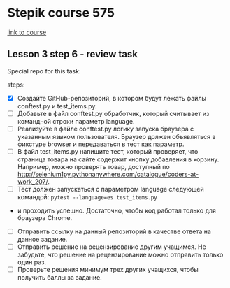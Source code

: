 
# Stepik course 575
[link to course]("https://stepik.org/course/575/syllabus")

## Lesson 3 step 6 - review task

Special repo for this task:


steps:
- [x] Создайте GitHub-репозиторий, в котором будут лежать файлы conftest.py и test_items.py.
- [ ] Добавьте в файл conftest.py обработчик, который считывает из командной строки параметр language.
- [ ] Реализуйте в файле conftest.py логику запуска браузера с указанным языком пользователя. Браузер должен объявляться в фикстуре browser и передаваться в тест как параметр.
- [ ] В файл test_items.py напишите тест, который проверяет, что страница товара на сайте содержит кнопку добавления в корзину. Например, можно проверять товар, доступный по http://selenium1py.pythonanywhere.com/catalogue/coders-at-work_207/.
- [ ] Тест должен запускаться с параметром language следующей командой:        ```pytest --language=es test_items.py```
- и проходить успешно. Достаточно, чтобы код работал только для браузера Сhrome.
- [ ] Отправить ссылку на данный репозиторий в качестве ответа на данное задание.
- [ ] Отправить решение на рецензирование другим учащимся. Не забудьте, что решение на рецензирование можно отправить только один раз.
- [ ] Проверьте решения минимум трех других учащихся, чтобы получить баллы за задание.
